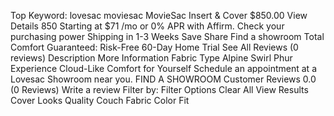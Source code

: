 Top Keyword: lovesac moviesac
MovieSac Insert & Cover
$850.00
View Details
850
Starting at
$71
/mo or 0% APR with
Affirm.
Check your purchasing power
Shipping in 1-3 Weeks
Save
Share
Find a showroom
Total Comfort Guaranteed:
Risk-Free 60-Day Home Trial
See All Reviews
(0 reviews)
Description
More Information
Fabric Type
Alpine Swirl Phur
Experience Cloud-Like Comfort for Yourself
Schedule an appointment at a Lovesac Showroom near you.
FIND A SHOWROOM
Customer Reviews
0.0
(0 Reviews)
Write a review
Filter by:
Filter Options
Clear All
View Results
Cover
Looks
Quality
Couch
Fabric
Color
Fit